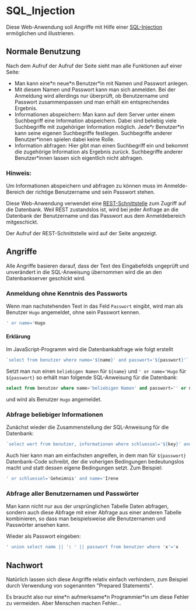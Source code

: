 # SQL_Injection

Diese Web-Anwendung soll Angriffe mit Hilfe einer [SQL-Injection](https://de.wikipedia.org/wiki/SQL-Injection)
ermöglichen und illustrieren.

## Normale Benutzung

Nach dem Aufruf der Aufruf der Seite sieht man alle Funktionen auf einer Seite:

* Man kann eine\*n neue\*n Benutzer\*in mit Namen und Passwort anlegen.
* Mit diesem Namen und Passwort kann man sich anmelden. Bei der Anmeldung wird allerdings nur
  überprüft, ob Benutzername und Passwort zusammenpassen und man erhält ein entsprechendes Ergebnis.
* Informationen abspeichern: Man kann auf dem Server unter einem Suchbegriff eine Information abspeichern.
  Dabei sind beliebig viele Suchbegriffe mit zugehöriger Information möglich. Jede\*r Benutzer\*in kann
  seine eigenen Suchbegriffe festlegen. Suchbegriffe anderer Benutzer\*innen spielen dabei keine Rolle.
* Information abfragen: Hier gibt man einen Suchbegriff ein und bekommt die zugehörige Information als
  Ergebnis zurück. Suchbegriffe anderer Benutzer\*innen lassen sich eigentlich nicht abfragen.
  
### Hinweis:

Um Informationen abspeichern und abfragen zu können muss im Anmelde-Bereich der richtige Benutzername
und sein Passwort stehen.

Diese Web-Anwendung verwendet eine [REST-Schnittstelle](https://de.wikipedia.org/wiki/Representational_State_Transfer)
zum Zugriff auf die Datenbank. Weil REST zustandslos ist, wird bei jeder Anfrage an die Datenbank der Benutzername
und das Passwort aus dem Anmeldebereich mitgeschickt.

Der Aufruf der REST-Schnittstelle wird auf der Seite angezeigt.
  
## Angriffe

Alle Angriffe basieren darauf, dass der Text des Eingabefelds ungeprüft und unverändert in die SQL-Anweisung übernommen wird
die an den Datenbankserver geschickt wird.

### Anmeldung ohne Kenntnis des Passworts

Wenn man nachstehenden Text in das Feld `Passwort` eingibt, wird man als Benutzer `Hugo` angemeldet, ohne sein Passwort kennen.

```sql
' or name='Hugo
```

#### Erklärung

Im JavaScript-Programm wird die Datenbankabfrage wie folgt erstellt

```javascript
`select from benutzer where name='${name}' and passwort='${passwort}'`
```

Setzt man nun einen `beliebigen Namen` für `${name}` und `' or name='Hugo` für `${passwort}` so erhält man folgende SQL-Anweisung
für die Datenbank:

```sql
select from benutzer where name='beliebigen Namen' and passwort='' or name='Hugo'
```

und wird als Benutzer `Hugo` angemeldet.

### Abfrage beliebiger Informationen

Zunächst wieder die Zusammenstellung der SQL-Anweisung für die Datenbank:

```javascript
`select wert from benutzer, informationen where schluessel='${key}' and name='${name}' and passwort='${passwort}'`
```

Auch hier kann man am einfachsten angreifen, in dem man für `${passwort}` Datenbank-Code schreibt, der die 
voherigen Bedingungen bedeutungslos macht und statt dessen eigene Bedingungen setzt. Zum Beispiel:

```sql
' or schluessel='Geheimnis' and name='Irene
```

### Abfrage aller Benutzernamen und Passwörter

Man kann nicht nur aus der ursprünglichen Tabelle Daten abfragen, sondern auch diese Abfrage
mit einer Abfrage aus einer anderen Tabelle kombinieren, so dass man beispielsweise alle Benutzernamen
und Passwörter ansehen kann.

Wieder als Passwort eingeben:

```sql
' union select name || ': ' || passwort from benutzer where 'x'='x
```
## Nachwort

Natürlich lassen sich diese Angriffe relativ einfach verhindern, zum Beispiel durch Verwendung von
sogenannten "Prepared Statements".

Es braucht also nur eine\*n aufmerksame\*n Programmier\*in um diese Fehler zu vermeiden. Aber Menschen
machen Fehler…